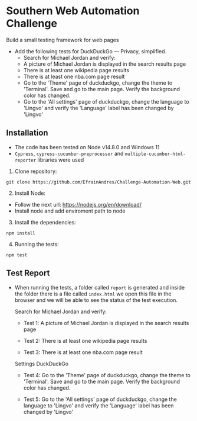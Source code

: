 # Southern Web Automation Challenge

Build a small testing framework for web pages
- Add the following tests for DuckDuckGo — Privacy, simplified.
  - Search for Michael Jordan and verify:
  - A picture of Michael Jordan is displayed in the search results page
  - There is at least one wikipedia page results
  - There is at least one nba.com page result
  - Go to the 'Theme' page of duckduckgo, change the theme to 'Terminal'. Save and go to the main page. Verify the background color has changed.
  - Go to the 'All settings' page of duckduckgo, change the language to 'Lingvo' and verify the 'Language' label has been changed by 'Lingvo'

## Installation
- The code has been tested on Node v14.8.0 and Windows 11
- `Cypress`, `cypress-cucumber-preprocessor` and `multiple-cucumber-html-reporter` libraries were used

1. Clone repository:
```
git clone https://github.com/EfrainAndres/Challenge-Automation-Web.git
```

2. Install Node:
 - Follow the next url: https://nodejs.org/en/download/
 - Install node and add enviroment path to node

3. Install the dependencies:
```
npm install
```

4. Running the tests:
```
npm test
```

## Test Report
- When running the tests, a folder called `report` is generated and inside the folder there is a file called `index.html` we open this file in the browser and we will be able to see the status of the test execution.
  
  Search for Michael Jordan and verify: 
  
  - Test 1: A picture of Michael Jordan is displayed in the search results page
  
  - Test 2: There is at least one wikipedia page results
  
  - Test 3: There is at least one nba.com page result
  
  Settings DuckDuckGo
  
  - Test 4: Go to the 'Theme' page of duckduckgo, change the theme to 'Terminal'. Save and go to the main page. Verify the background color has changed.
  
  - Test 5: Go to the 'All settings' page of duckduckgo, change the language to 'Lingvo' and verify the 'Language' label has been changed by 'Lingvo'
  
